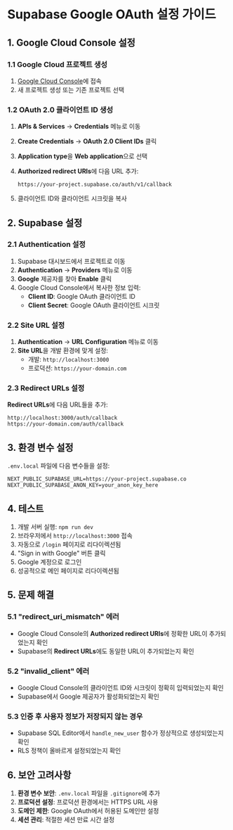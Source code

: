 # Supabase Google OAuth 설정 가이드

## 1. Google Cloud Console 설정

### 1.1 Google Cloud 프로젝트 생성

1. [Google Cloud Console](https://console.cloud.google.com/)에 접속
2. 새 프로젝트 생성 또는 기존 프로젝트 선택

### 1.2 OAuth 2.0 클라이언트 ID 생성

1. **APIs & Services** → **Credentials** 메뉴로 이동
2. **Create Credentials** → **OAuth 2.0 Client IDs** 클릭
3. **Application type**을 **Web application**으로 선택
4. **Authorized redirect URIs**에 다음 URL 추가:

   ```
   https://your-project.supabase.co/auth/v1/callback
   ```

5. 클라이언트 ID와 클라이언트 시크릿을 복사

## 2. Supabase 설정

### 2.1 Authentication 설정

1. Supabase 대시보드에서 프로젝트로 이동
2. **Authentication** → **Providers** 메뉴로 이동
3. **Google** 제공자를 찾아 **Enable** 클릭
4. Google Cloud Console에서 복사한 정보 입력:
   - **Client ID**: Google OAuth 클라이언트 ID
   - **Client Secret**: Google OAuth 클라이언트 시크릿

### 2.2 Site URL 설정

1. **Authentication** → **URL Configuration** 메뉴로 이동
2. **Site URL**을 개발 환경에 맞게 설정:
   - 개발: `http://localhost:3000`
   - 프로덕션: `https://your-domain.com`

### 2.3 Redirect URLs 설정

**Redirect URLs**에 다음 URL들을 추가:

```
http://localhost:3000/auth/callback
https://your-domain.com/auth/callback
```

## 3. 환경 변수 설정

`.env.local` 파일에 다음 변수들을 설정:

```env
NEXT_PUBLIC_SUPABASE_URL=https://your-project.supabase.co
NEXT_PUBLIC_SUPABASE_ANON_KEY=your_anon_key_here
```

## 4. 테스트

1. 개발 서버 실행: `npm run dev`
2. 브라우저에서 `http://localhost:3000` 접속
3. 자동으로 `/login` 페이지로 리다이렉션됨
4. "Sign in with Google" 버튼 클릭
5. Google 계정으로 로그인
6. 성공적으로 메인 페이지로 리다이렉션됨

## 5. 문제 해결

### 5.1 "redirect_uri_mismatch" 에러

- Google Cloud Console의 **Authorized redirect URIs**에 정확한 URL이 추가되었는지 확인
- Supabase의 **Redirect URLs**에도 동일한 URL이 추가되었는지 확인

### 5.2 "invalid_client" 에러

- Google Cloud Console의 클라이언트 ID와 시크릿이 정확히 입력되었는지 확인
- Supabase에서 Google 제공자가 활성화되었는지 확인

### 5.3 인증 후 사용자 정보가 저장되지 않는 경우

- Supabase SQL Editor에서 `handle_new_user` 함수가 정상적으로 생성되었는지 확인
- RLS 정책이 올바르게 설정되었는지 확인

## 6. 보안 고려사항

1. **환경 변수 보안**: `.env.local` 파일을 `.gitignore`에 추가
2. **프로덕션 설정**: 프로덕션 환경에서는 HTTPS URL 사용
3. **도메인 제한**: Google OAuth에서 허용된 도메인만 설정
4. **세션 관리**: 적절한 세션 만료 시간 설정
